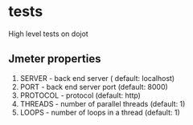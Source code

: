 # tests
High level tests on dojot

## Jmeter properties
1. SERVER - back end server ( default: localhost)
2. PORT - back end server port (default: 8000)
3. PROTOCOL - protocol (default: http)
4. THREADS - number of parallel threads (default: 1)
5. LOOPS - number of loops in a thread (default: 1)
